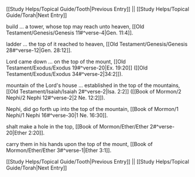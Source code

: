 [[Study Helps/Topical Guide/Tooth|Previous Entry]]  ||  [[Study Helps/Topical Guide/Torah|Next Entry]]

 build ... a tower, whose top may reach unto heaven, [[Old Testament/Genesis/Genesis 11#^verse-4|Gen. 11:4]].

 ladder ... the top of it reached to heaven, [[Old Testament/Genesis/Genesis 28#^verse-12|Gen. 28:12]].

 Lord came down ... on the top of the mount, [[Old Testament/Exodus/Exodus 19#^verse-20|Ex. 19:20]] ([[Old Testament/Exodus/Exodus 34#^verse-2|34:2]]).

 mountain of the Lord's house ... established in the top of the mountains, [[Old Testament/Isaiah/Isaiah 2#^verse-2|Isa. 2:2]] ([[Book of Mormon/2 Nephi/2 Nephi 12#^verse-2|2 Ne. 12:2]]).

 Nephi, did go forth up into the top of the mountain, [[Book of Mormon/1 Nephi/1 Nephi 16#^verse-30|1 Ne. 16:30]].

 shalt make a hole in the top, [[Book of Mormon/Ether/Ether 2#^verse-20|Ether 2:20]].

 carry them in his hands upon the top of the mount, [[Book of Mormon/Ether/Ether 3#^verse-1|Ether 3:1]].

[[Study Helps/Topical Guide/Tooth|Previous Entry]]  ||  [[Study Helps/Topical Guide/Torah|Next Entry]]